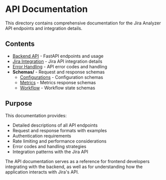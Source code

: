 # API Documentation

This directory contains comprehensive documentation for the Jira Analyzer API endpoints and integration details.

## Contents

- [Backend API](backend-api.md) - FastAPI endpoints and usage
- [Jira Integration](jira-integration.md) - Jira API integration details
- [Error Handling](error-handling.md) - API error codes and handling
- **Schemas/** - Request and response schemas
  - [Configurations](schemas/configurations.md) - Configuration schemas
  - [Metrics](schemas/metrics.md) - Metrics response schemas
  - [Workflow](schemas/workflow.md) - Workflow state schemas

## Purpose

This documentation provides:

- Detailed descriptions of all API endpoints
- Request and response formats with examples
- Authentication requirements
- Rate limiting and performance considerations
- Error codes and handling strategies
- Integration patterns with the Jira API

The API documentation serves as a reference for frontend developers integrating with the backend, as well as for understanding how the application interacts with Jira's API.
